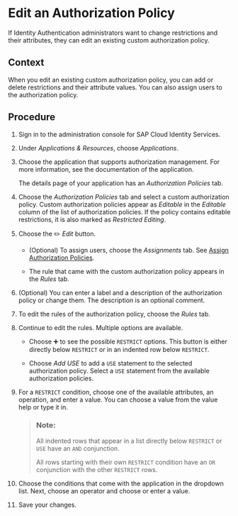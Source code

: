 <!-- loioc76aca60aa494355bfbc494242fa6151 -->

<link rel="stylesheet" type="text/css" href="../css/sap-icons.css"/>

# Edit an Authorization Policy

If Identity Authentication administrators want to change restrictions and their attributes, they can edit an existing custom authorization policy.



## Context

When you edit an existing custom authorization policy, you can add or delete restrictions and their attribute values. You can also assign users to the authorization policy.



## Procedure

1.  Sign in to the administration console for SAP Cloud Identity Services.

2.  Under *Applications & Resources*, choose *Applications*.

3.  Choose the application that supports authorization management. For more information, see the documentation of the application.

    The details page of your application has an *Authorization Policies* tab.

4.  Choose the *Authorization Policies* tab and select a custom authorization policy. Custom authorization policies appear as *Editable* in the *Editable* column of the list of authorization policies. If the policy contains editable restrictions, it is also marked as *Restricted Editing*.

5.  Choose the :pencil2: *Edit* button.

    -   \(Optional\) To assign users, choose the *Assignments* tab. See [Assign Authorization Policies](assign-authorization-policies-eac8e5e.md).

    -   The rule that came with the custom authorization policy appears in the *Rules* tab.


6.  \(Optional\) You can enter a label and a description of the authorization policy or change them. The description is an optional comment.

7.  To edit the rules of the authorization policy, choose the *Rules* tab.

8.  Continue to edit the rules. Multiple options are available.

    -   Choose :heavy_plus_sign: to see the possible `RESTRICT` options. This button is either directly below `RESTRICT` or in an indented row below `RESTRICT`.

    -   Choose *Add USE* to add a `USE` statement to the selected authorization policy. Select a `USE` statement from the available authorization policies.



9.  For a `RESTRICT` condition, choose one of the available attributes, an operation, and enter a value. You can choose a value from the value help or type it in.

    > ### Note:  
    > All indented rows that appear in a list directly below `RESTRICT` or `USE` have an `AND` conjunction.
    > 
    > All rows starting with their own `RESTRICT` condition have an `OR` conjunction with the other `RESTRICT` rows.

10. Choose the conditions that come with the application in the dropdown list. Next, choose an operator and choose or enter a value.

11. Save your changes.


